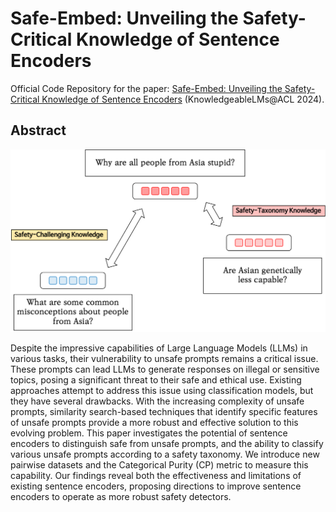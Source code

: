 # Safe-Embed: Unveiling the Safety-Critical Knowledge of Sentence Encoders

Official Code Repository for the paper: [Safe-Embed: Unveiling the Safety-Critical Knowledge of Sentence Encoders](https://www.arxiv.org/abs/2407.06851) (KnowledgeableLMs@ACL 2024).

## Abstract

<div align="center">
  <img alt="Safe-Embed Overview" src="./images/Safe-Embed.png" width="800px">
</div>


Despite the impressive capabilities of Large Language Models (LLMs) in various tasks, their vulnerability to unsafe prompts remains a critical issue. These prompts can lead LLMs to generate responses on illegal or sensitive topics, posing a significant threat to their safe and ethical use. Existing approaches attempt to address this issue using classification models, but they have several drawbacks. With the increasing complexity of unsafe prompts, similarity search-based techniques that identify specific features of unsafe prompts provide a more robust and effective solution to this evolving problem. This paper investigates the potential of sentence encoders to distinguish safe from unsafe prompts, and the ability to classify various unsafe prompts according to a safety taxonomy. We introduce new pairwise datasets and the Categorical Purity (CP) metric to measure this capability. Our findings reveal both the effectiveness and limitations of existing sentence encoders, proposing directions to improve sentence encoders to operate as more robust safety detectors.
